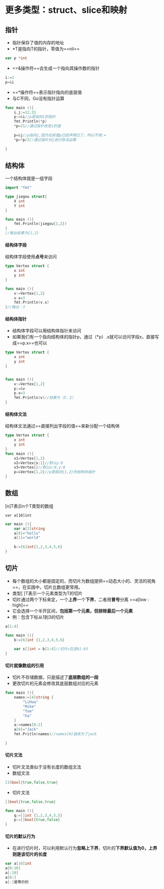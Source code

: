 # 更多类型：struct、slice和映射

## 指针

- 指针保存了值的内存的地址
- *T是指向T的指针，零值为==nil==

```go
var p *int
```

- ==&操作符==会生成一个指向其操作数的指针

```go
i:=2
p=&i
```

- ==*操作符==表示指针指向的底层值
- 与C不同，Go没有指针运算

```go
func main (){
    i,j:=12,31
    p:=&i//p是指向i的指针
    fmt.Println(*p)
    *p=21//通过指针改变i的值
    
    p=&j//p指向j,因为在前面p已经声明过了，所以不用:=
    *p=*p/2//通过指针对j进行除法运算
    
}
```

## 结构体

一个结构体就是一组字段

```go
import "fmt"

type jiegou struct{
    X int 
    Y int 
}

func main (){
    fmt.Println(jiegou{1,2})
}
//输出结果为{1,2}
```

#### 结构体字段

结构体字段使用**点号**来访问

```go
type Vertex struct {
    x int
    y int
}

func main (){
    v:=Vertex{1,2}
    v.x=3
    fmt.Println(v.x)
}//输出：3
```

#### 结构体指针

- 结构体字段可以用结构体指针来访问
- 如果我们有一个指向结构体的指针p，通过（*p）.x就可以访问字段x，直接写成==p.x==也可以

```go
type Vertex struct {
    x int
    y int
}


func main (){
    v:=Vertex{1,2}
    p:=&v
    p.x=3
    fmt.Println(v)//结果为（3，2）
}
```

#### 结构体文法

结构体文法通过==直接列出字段的值==来新分配一个结构体

```go
type Vertex struct {
    x int
    y int
}
func main (){
    v1=Vertex{1,2}
    v2=Vertex{x:1}//默认y:0
    v3=Vertex{}//默认x:0,y:0
    p=&Vertex{1,2}//p是指向{1,2}的结构体指针
}

```

## 数组

[n]T表示n个T类型的数组

```
var a[10]int 
```

```go
var main (){
    var a[2]string
    a[0]="hello"
    a[1]="world"
    
    b:=[6]int{1,2,3,4,5,6}
}
```

## 切片

- 每个数组的大小都是固定的，而切片为数组提供==动态大小的、灵活的视角==，在实践中，切片比数组更常用。
- 类型[ ]T表示一个元素类型为T的切片
- 切片通过两个下标来定，一个**上界**一个**下界**，二者用**冒号**分离  ==a[low : high]==
- 它会选择一个半开区间，**包括第一个元素，但排除最后一个元素**
- 例：包含下标从1到3的切片

```go
a[1:4]
```

```go
func main (){
    b:=[6]int {1,2,3,4,5,6}
    
    var s[]int = b[1:4]//切片s包含b1-b3
}
```

#### 切片就像数组的引用

- 切片不存储数据，只是描述了**底层数组的一段**
- 更改切片的元素会修改其底层数组对应的元素

```go
func main (){
    names:=[4]string {
        "LiHua"
        "Mike"
        "Tom"
        "ha"
    }
    a:=names[0:2]
    a[0]="Jack"
    fmt.Pritln(names)//names[0]就改为了jack
    
}
```

#### 切片文法

- 切片文法类似于没有长度的数组文法
- 数组文法

```go
[3]bool{true,false,true}
```

- 切片文法

```go
[]bool{true,false,true}
```

```go
func main (){
    q:=[]int {1,2,3,4,5,5}
    p:=[]bool{true,false}
}
```

#### 切片的默认行为

- 在进行切片时，可以利用默认行为**忽略上下界**，切片的**下界默认值为0，上界则是该切片的长度**

```go
var a[10]int 
a[0:10]
a[:10]
a[0:]
a[:]是等价的
```

